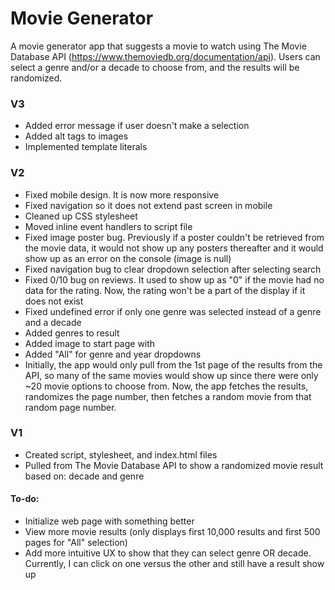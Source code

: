 # Movie Generator

A movie generator app that suggests a movie to watch using The Movie Database API (https://www.themoviedb.org/documentation/api).
Users can select a genre and/or a decade to choose from, and the results will be randomized.

### V3

* Added error message if user doesn't make a selection
* Added alt tags to images
* Implemented template literals

### V2

* Fixed mobile design. It is now more responsive
* Fixed navigation so it does not extend past screen in mobile
* Cleaned up CSS stylesheet
* Moved inline event handlers to script file
* Fixed image poster bug. Previously if a poster couldn't be retrieved from the movie data, it would not show up any posters thereafter and it would show up as an error on the console (image is null)
* Fixed navigation bug to clear dropdown selection after selecting search
* Fixed 0/10 bug on reviews. It used to show up as "0" if the movie had no data for the rating. Now, the rating won't be a part of the display if it does not exist
* Fixed undefined error if only one genre was selected instead of a genre and a decade
* Added genres to result
* Added image to start page with
* Added "All" for genre and year dropdowns
* Initially, the app would only pull from the 1st page of the results from the API, so many of the same movies would show up since there were only ~20 movie options to choose from. Now, the app fetches the results, randomizes the page number, then fetches a random movie from that random page number. 

### V1

* Created script, stylesheet, and index.html files
* Pulled from The Movie Database API to show a randomized movie result based on: decade and genre

#### To-do:

* Initialize web page with something better
* View more movie results (only displays first 10,000 results and first 500 pages for "All" selection)
* Add more intuitive UX to show that they can select genre OR decade. Currently, I can click on one versus the other and still have a result show up
